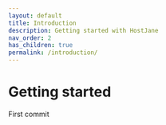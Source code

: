 ```yaml
---
layout: default
title: Introduction
description: Getting started with HostJane
nav_order: 2
has_children: true
permalink: /introduction/
---
```


# Getting started

First commit